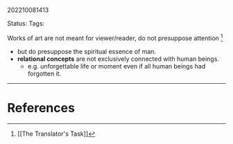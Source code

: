202210081413

Status: 
Tags: 

Works of art are not meant for viewer/reader, do not presuppose attention [^1]
- but do presuppose the spiritual essence of man.
- **relational concepts** are not exclusively connected with human beings.
	- e.g. unforgettable life or moment even if all human beings had forgotten it.




---
# References

[^1]: [[The Translator's Task]]